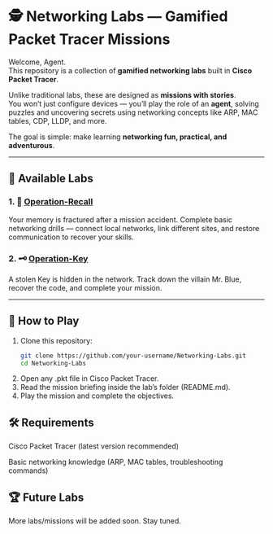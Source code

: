 # 🕵️ Networking Labs — Gamified Packet Tracer Missions  

Welcome, Agent.  
This repository is a collection of **gamified networking labs** built in **Cisco Packet Tracer**.  

Unlike traditional labs, these are designed as **missions with stories**.  
You won’t just configure devices — you’ll play the role of an **agent**, solving puzzles and uncovering secrets using networking concepts like ARP, MAC tables, CDP, LLDP, and more.  

The goal is simple: make learning **networking fun, practical, and adventurous**.  

---

## 📂 Available Labs  

### 1. 🧠 [Operation-Recall](./Operation-Recall)  
Your memory is fractured after a mission accident. Complete basic networking drills — connect local networks, link different sites, and restore communication to recover your skills. 

### 2. 🗝️ [Operation-Key](./Operation-Key)  
A stolen Key is hidden in the network. Track down the villain Mr. Blue, recover the code, and complete your mission.  

---

## 🚀 How to Play  

1. Clone this repository:  
   ```bash
   git clone https://github.com/your-username/Networking-Labs.git
   cd Networking-Labs

2. Open any .pkt file in Cisco Packet Tracer.
3. Read the mission briefing inside the lab’s folder (README.md).
4. Play the mission and complete the objectives.

## 🛠️ Requirements

Cisco Packet Tracer (latest version recommended)

Basic networking knowledge (ARP, MAC tables, troubleshooting commands)

## 🏆 Future Labs

More labs/missions will be added soon. Stay tuned.